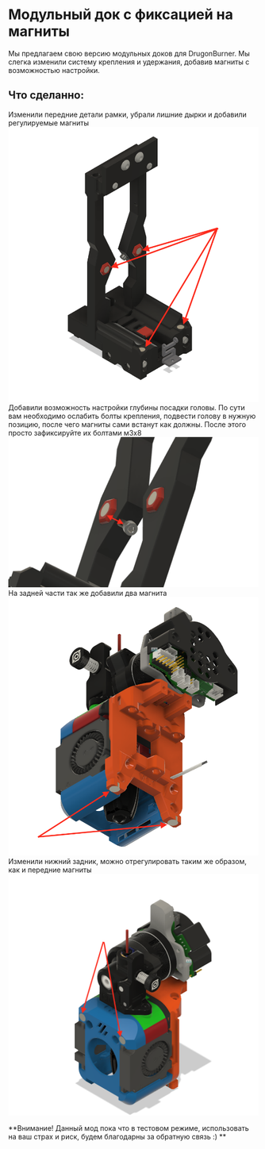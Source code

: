 # Модульный док с фиксацией на магниты
Мы предлагаем свою версию модульных доков для DrugonBurner. Мы слегка изменили систему крепления и удержания, добавив магниты с возможностью настройки. 
## Что сделанно:
Изменили передние детали рамки, убрали лишние дырки и добавили регулируемые магниты
![alt-текст](https://github.com/deflord/3def/blob/main/STL/StealthChanger/Магнитный%20док/IMG/1.png "Док")
Добавили возможность настройки глубины посадки головы. По сути вам необходимо ослабить болты крепления, подвести голову в нужную позицию, после чего магниты сами встанут как должны. После этого просто зафиксируйте их болтами м3х8 
![alt-текст](https://github.com/deflord/3def/blob/main/STL/StealthChanger/Магнитный%20док/IMG/2.png "Регулировка передних магнитов")
На задней части так же добавили два магнита
![alt-текст](https://github.com/deflord/3def/blob/main/STL/StealthChanger/Магнитный%20док/IMG/3.png "Нижние магниты на голове")
Изменили нижний задник, можно отрегулировать таким же образом, как и передние магниты
![alt-текст](https://github.com/deflord/3def/blob/main/STL/StealthChanger/Магнитный%20док/IMG/4.png "Передние магниты на голове")

**Внимание! 
Данный мод пока что в тестовом режиме, использовать на ваш страх и риск, будем благодарны за обратную связь :) **